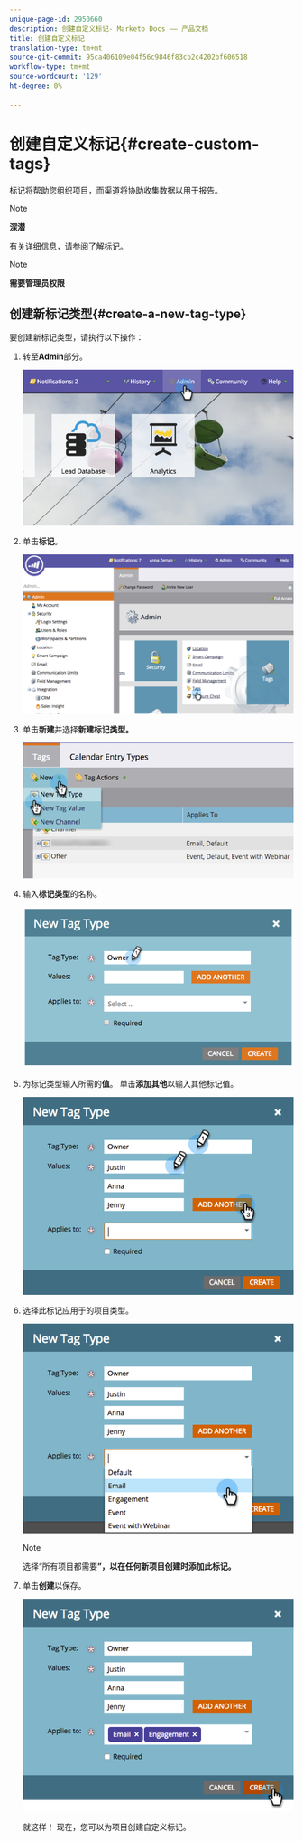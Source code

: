 ```yaml
---
unique-page-id: 2950660
description: 创建自定义标记- Marketo Docs —— 产品文档
title: 创建自定义标记
translation-type: tm+mt
source-git-commit: 95ca406109e04f56c9846f83cb2c4202bf606518
workflow-type: tm+mt
source-wordcount: '129'
ht-degree: 0%

---
```



# 创建自定义标记{#create-custom-tags}

标记将帮助您组织项目，而渠道将协助收集数据以用于报告。

>[!NOTE]
>
>**深潜**
>
>有关详细信息，请参阅[了解标记](../../../product-docs/core-marketo-concepts/programs/working-with-programs/understanding-tags.md)。

>[!NOTE]
>
>**需要管理员权限**

## 创建新标记类型{#create-a-new-tag-type}

要创建新标记类型，请执行以下操作：

1. 转至&#x200B;**Admin**&#x200B;部分。

   ![](assets/image2015-4-23-14-3a37-3a48.png)

1. 单击&#x200B;**标记**。

   ![](assets/image2015-4-23-14-3a41-3a18.png)

1. 单击&#x200B;**新建**&#x200B;并选择&#x200B;**新建标记类型。**

   ![](assets/image2015-4-23-14-3a42-3a45.png)

1. 输入&#x200B;**标记类型**&#x200B;的名称。

   ![](assets/image2015-4-23-14-3a48-3a58.png)

1. 为标记类型输入所需的&#x200B;**值**。 单击&#x200B;**添加其他**&#x200B;以输入其他标记值。

   ![](assets/image2015-4-22-11-3a30-3a30.png)

1. 选择此标记应用于的项目类型。

   ![](assets/image2015-4-22-11-3a39-3a7.png)

   >[!NOTE]
   >
   >选择“所有项目都需要&#x200B;**”，以在任何新项目创建时添加此标记。**

1. 单击&#x200B;**创建**&#x200B;以保存。

   ![](assets/image2015-4-22-11-3a38-3a34.png)

   就这样！ 现在，您可以为项目创建自定义标记。
